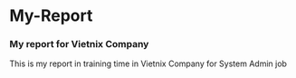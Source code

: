 # My-Report

### My report for Vietnix Company
<p>This is my report in training time in Vietnix Company for System Admin job</P>
